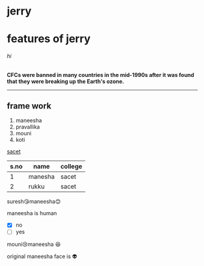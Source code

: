 # jerry
# features of jerry
###### hi
**CFCs were banned in many countries in the mid-1990s after it was found that they were breaking up the Earth's ozone.**
____
## frame work
1. maneesha
2. pravallika
3. mouni
4. koti

[sacet](http://sacet.ac.in)

s.no | name | college
-----|------|--------
1|manesha|sacet
2|rukku|sacet

suresh:kissing_heart:maneesha:blush:

maneesha is human
-[x] no
-[ ] yes

mouni:cry:maneesha :satisfied:

original maneesha face is :alien:
